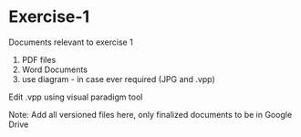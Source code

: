 # Exercise-1
Documents relevant to exercise 1
1) PDF files 
2) Word Documents
3) use diagram - in case ever required (JPG and .vpp)

Edit .vpp using visual paradigm tool

Note: Add all versioned files here, only finalized documents to be in Google Drive